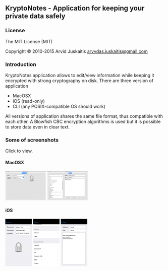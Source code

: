 ## KryptoNotes - Application for keeping your private data safely

### License

The MIT License (MIT)

Copyright © 2010-2015 Arvid Juskaitis <arvydas.juskaitis@gmail.com>



### Introduction

KryptoNotes application allows to edit/view information while keeping it encrypted with strong cryptography on disk. There are three version of application 
* MacOSX
* iOS (read-only)
* CLI (any POSIX-compatible OS should work)

All versions of application shares the same file format, thus compatible with each other. A Blowfish CBC encryption algorithms is used but it is possible to store data even in clear text.


### Some of screenshots

Click to view.


#### MacOSX

[![Document](https://raw.githubusercontent.com/arvjus/kryptonotes/master/screenshots/macosx-document-thumb.png)](https://raw.githubusercontent.com/arvjus/kryptonotes/master/screenshots/macosx-document.png)  [![Notes](https://raw.githubusercontent.com/arvjus/kryptonotes/master/screenshots/macosx-notes-thumb.png)](https://raw.githubusercontent.com/arvjus/kryptonotes/master/screenshots/macosx-notes.png)


#### iOS

[![Document](https://raw.githubusercontent.com/arvjus/kryptonotes/master/screenshots/ios-document-thumb.png)](https://raw.githubusercontent.com/arvjus/kryptonotes/master/screenshots/ios-document.png)  [![List](https://raw.githubusercontent.com/arvjus/kryptonotes/master/screenshots/ios-list-thumb.png)](https://raw.githubusercontent.com/arvjus/kryptonotes/master/screenshots/ios-list.png)  [![Details](https://raw.githubusercontent.com/arvjus/kryptonotes/master/screenshots/ios-details-thumb.png)](https://raw.githubusercontent.com/arvjus/kryptonotes/master/screenshots/ios-details.png)





